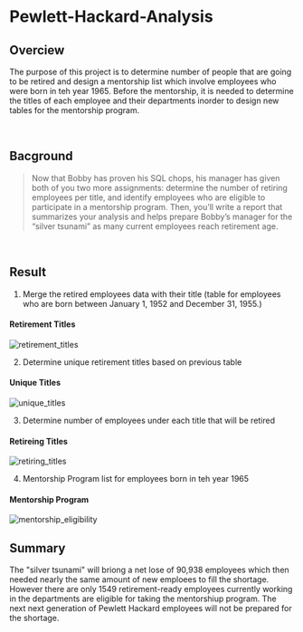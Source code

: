 # Pewlett-Hackard-Analysis
## Overciew
The purpose of this project is to determine number of people that are going to be retired and design a mentorship list which involve employees who were born in teh year 1965. Before the mentorship, it is needed to determine the titles of each employee and their departments inorder to design new tables for the mentorship program.

<br>

## Bacground
>Now that Bobby has proven his SQL chops, his manager has given both of you two more assignments: determine the number of retiring employees per title, and identify employees who are eligible to participate in a mentorship program. Then, you’ll write a report that summarizes your analysis and helps prepare Bobby’s manager for the “silver tsunami” as many current employees reach retirement age.

<br>

## Result
1. Merge the retired employees data with their title (table for employees who are born between January 1, 1952 and December 31, 1955.)
#### Retirement Titles
![retirement_titles]()

2. Determine unique retirement titles based on previous table
#### Unique Titles
![unique_titles]()

3. Determine number of employees under each title that will be retired
#### Retireing Titles
![retiring_titles]()

4. Mentorship Program list for employees born in teh year 1965
#### Mentorship Program
![mentorship_eligibility]()

## Summary
The "silver tsunami" will briong a net lose of 90,938 employees which then needed nearly the same amount of new emploees to fill the shortage.
However there are only 1549 retirement-ready employees currently working in the departments are eligible for taking the mentorshiup program. The next next generation of Pewlett Hackard employees will not be prepared for the shortage.
